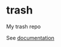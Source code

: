 trash
=====

My trash repo

See [documentation](https://github.com/vbelikov/trash/blob/master/doc/INDEX.md)
